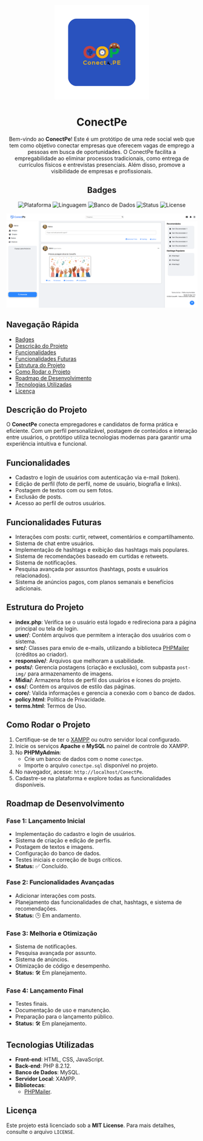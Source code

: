 
<div align="center">

<img src="Midia/icon.png" alt="Logo do ConectPe" width="250">

  <h1 align="center">ConectPe</h1>

Bem-vindo ao **ConectPe**! Este é um protótipo de uma rede social web que tem como objetivo conectar empresas que oferecem vagas de emprego a pessoas em busca de oportunidades. O ConectPe facilita a empregabilidade ao eliminar processos tradicionais, como entrega de currículos físicos e entrevistas presenciais. Além disso, promove a visibilidade de empresas e profissionais.

 ## Badges
![Plataforma](https://img.shields.io/badge/plataforma-web-red)
![Linguagem](https://img.shields.io/badge/Linguagem-PHP-blue)
![Banco de Dados](https://img.shields.io/badge/Banco%20de%20Dados-MySQL-yellow)
![Status](https://img.shields.io/badge/Status-Protótipo%20em%20desenvolvimento-orange)
![License](https://img.shields.io/badge/License-MIT-green)

![Logo](Midia/screenshot.png)


</div>

## Navegação Rápida
- [Badges](#badges)
- [Descrição do Projeto](#descrição-do-projeto)
- [Funcionalidades](#funcionalidades)
- [Funcionalidades Futuras](#funcionalidades-futuras)
- [Estrutura do Projeto](#estrutura-do-projeto)
- [Como Rodar o Projeto](#como-rodar-o-projeto)
- [Roadmap de Desenvolvimento](#roadmap-de-desenvolvimento)
- [Tecnologias Utilizadas](#tecnologias-utilizadas)
- [Licença](#licença)



## Descrição do Projeto
O **ConectPe** conecta empregadores e candidatos de forma prática e eficiente. Com um perfil personalizável, postagem de conteúdos e interação entre usuários, o protótipo utiliza tecnologias modernas para garantir uma experiência intuitiva e funcional.
<a name="descrição-do-projeto"></a>



## Funcionalidades
- Cadastro e login de usuários com autenticação via e-mail (token).
- Edição de perfil (foto de perfil, nome de usuário, biografia e links).
- Postagem de textos com ou sem fotos.
- Exclusão de posts.
- Acesso ao perfil de outros usuários.



## Funcionalidades Futuras
- Interações com posts: curtir, retweet, comentários e compartilhamento.
- Sistema de chat entre usuários.
- Implementação de hashtags e exibição das hashtags mais populares.
- Sistema de recomendações baseado em curtidas e retweets.
- Sistema de notificações.
- Pesquisa avançada por assuntos (hashtags, posts e usuários relacionados).
- Sistema de anúncios pagos, com planos semanais e benefícios adicionais.



## Estrutura do Projeto
- **index.php**: Verifica se o usuário está logado e redireciona para a página principal ou tela de login.
- **user/**: Contém arquivos que permitem a interação dos usuários com o sistema.
- **src/**: Classes para envio de e-mails, utilizando a biblioteca [PHPMailer](https://github.com/PHPMailer/PHPMailer) (créditos ao criador).
- **responsive/**: Arquivos que melhoram a usabilidade.
- **posts/**: Gerencia postagens (criação e exclusão), com subpasta `post-img/` para armazenamento de imagens.
- **Midia/**: Armazena fotos de perfil dos usuários e ícones do projeto.
- **css/**: Contém os arquivos de estilo das páginas.
- **core/**: Valida informações e gerencia a conexão com o banco de dados.
- **policy.html**: Política de Privacidade.
- **terms.html**: Termos de Uso.



## Como Rodar o Projeto
1. Certifique-se de ter o [XAMPP](https://www.apachefriends.org/) ou outro servidor local configurado.
2. Inicie os serviços **Apache** e **MySQL** no painel de controle do XAMPP.
3. No **PHPMyAdmin**:
   - Crie um banco de dados com o nome `conectpe`.
   - Importe o arquivo `conectpe.sql` disponível no projeto.
4. No navegador, acesse: `http://localhost/ConectPe`.
5. Cadastre-se na plataforma e explore todas as funcionalidades disponíveis.



## Roadmap de Desenvolvimento
### Fase 1: Lançamento Inicial
- Implementação do cadastro e login de usuários.
- Sistema de criação e edição de perfis.
- Postagem de textos e imagens.
- Configuração do banco de dados.
- Testes iniciais e correção de bugs críticos.
- **Status:** ✅ Concluído.

### Fase 2: Funcionalidades Avançadas
- Adicionar interações com posts.
- Planejamento das funcionalidades de chat, hashtags, e sistema de recomendações.
- **Status:** 🕒 Em andamento.

### Fase 3: Melhoria e Otimização
- Sistema de notificações.
- Pesquisa avançada por assunto.
- Sistema de anúncios.
- Otimização de código e desempenho.
- **Status:** 🛠️ Em planejamento.

### Fase 4: Lançamento Final
- Testes finais.
- Documentação de uso e manutenção.
- Preparação para o lançamento público.
- **Status:** 🛠️ Em planejamento.



## Tecnologias Utilizadas
- **Front-end**: HTML, CSS, JavaScript.
- **Back-end**: PHP 8.2.12.
- **Banco de Dados**: MySQL.
- **Servidor Local**: XAMPP.
- **Bibliotecas**:
  - [PHPMailer](https://github.com/PHPMailer/PHPMailer).



## Licença
Este projeto está licenciado sob a **MIT License**. Para mais detalhes, consulte o arquivo `LICENSE`.


